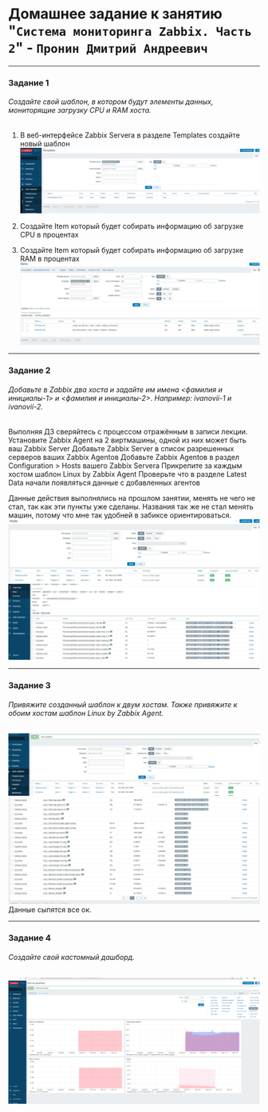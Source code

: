 # Домашнее задание к занятию "`Система мониторинга Zabbix. Часть 2`" - `Пронин Дмитрий Андреевич`

---

### Задание 1

###### Создайте свой шаблон, в котором будут элементы данных, мониторящие загрузку CPU и RAM хоста.


1. В веб-интерфейсе Zabbix Servera в разделе Templates создайте новый шаблон
![создание темплейта](https://github.com/dmitriypronin48/fork-cicd/blob/main/img/zz1-1.jpg)

2. Создайте Item который будет собирать информацию об загрузке CPU в процентах
3. Создайте Item который будет собирать информацию об загрузке RAM в процентах
![создание темплейта](https://github.com/dmitriypronin48/fork-cicd/blob/main/img/zz1-2-3.jpg)


---

### Задание 2

###### Добавьте в Zabbix два хоста и задайте им имена <фамилия и инициалы-1> и <фамилия и инициалы-2>. Например: ivanovii-1 и ivanovii-2.
Выполняя ДЗ сверяйтесь с процессом отражённым в записи лекции.
Установите Zabbix Agent на 2 виртмашины, одной из них может быть ваш Zabbix Server
Добавьте Zabbix Server в список разрешенных серверов ваших Zabbix Agentов
Добавьте Zabbix Agentов в раздел Configuration > Hosts вашего Zabbix Servera
Прикрепите за каждым хостом шаблон Linux by Zabbix Agent
Проверьте что в разделе Latest Data начали появляться данные с добавленных агентов

Данные действия выполнялись на прошлом занятии, менять не чего не стал, так как эти пункты уже сделаны.
Названия так же не стал менять машин, потому что мне так удобней в забиксе ориентироваться.
![создание темплейта](https://github.com/dmitriypronin48/fork-cicd/blob/main/img/zz2-1.jpg)
![создание темплейта](https://github.com/dmitriypronin48/fork-cicd/blob/main/img/zz2-2.jpg)

---
### Задание 3
###### Привяжите созданный шаблон к двум хостам. Также привяжите к обоим хостам шаблон Linux by Zabbix Agent.
![создание темплейта](https://github.com/dmitriypronin48/fork-cicd/blob/main/img/zz3-1.jpg)
![создание темплейта](https://github.com/dmitriypronin48/fork-cicd/blob/main/img/zz3-2.jpg)
Данные сыпятся все ок.

---

### Задание 4
###### Создайте свой кастомный дашборд.
![создание темплейта](https://github.com/dmitriypronin48/fork-cicd/blob/main/img/zz4-1.jpg)




